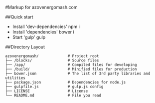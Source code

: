#Markup for azovenergomash.com

##Quick start

* Install 'dev-dependencies' npm i
* Install 'dependencies' bower i
* Start 'gulp' gulp 

##Directory Layout

	azovenergomash/             # Project root
	├── /blocks/                # Source files
	├── /app/                   # Compiled files for developing
	├── /build/                 # Minified files for production
	├── bower.json              # The list of 3rd party libraries and utilities
	├── package.json            # Dependencies for node.js
	├── gulpfile.js             # gulp.js config
	├── LICENSE                 # License
	└── README.md               # File you read
